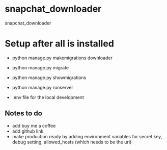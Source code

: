 # snapchat_downloader
snapchat_downloader

# Setup after all is installed
- python manage.py makemigrations downloader
- python manage.py migrate
- python manage.py showmigrations
- python manage.py runserver

- .env file for the local development

## Notes to do
- add buy me a coffee
- add github link
- make production ready by adding environment variables for secret key, debug setting, allowed_hosts (which needs to be the url)